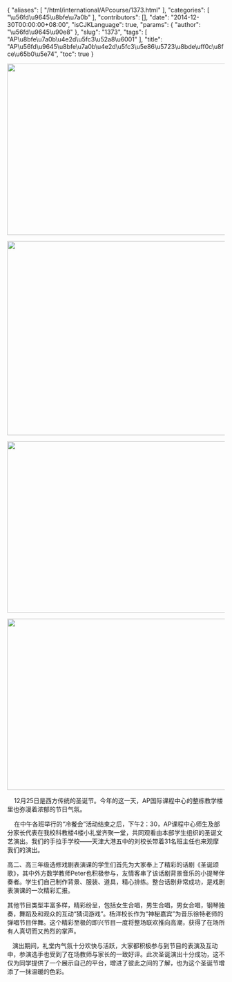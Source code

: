 {
    "aliases": [
        "/html/international/APcourse/1373.html"
    ],
    "categories": [
        "\u56fd\u9645\u8bfe\u7a0b"
    ],
    "contributors": [],
    "date": "2014-12-30T00:00:00+08:00",
    "isCJKLanguage": true,
    "params": {
        "author": "\u56fd\u9645\u90e8"
    },
    "slug": "1373",
    "tags": [
        "AP\u8bfe\u7a0b\u4e2d\u5fc3\u52a8\u6001"
    ],
    "title": "AP\u56fd\u9645\u8bfe\u7a0b\u4e2d\u5fc3\u5e86\u5723\u8bde\uff0c\u8fce\u65b0\u5e74",
    "toc": true
}


<img
    src="https://cdn.tfls.online/mirror/full/ab1fd28050c5bb017b169925850843b87edd4ee5.jpg"
    style="display:block;margin-left:auto;margin-right:auto;"
    decoding="async"
    fetchpriority="auto"
    loading="lazy"
    height="397"
    width="600"
/>





<img
    src="https://cdn.tfls.online/mirror/full/5c0b2c257c44eaf5eba53ef16d46d937f231af68.jpg"
    style="display:block;margin-left:auto;margin-right:auto;"
    decoding="async"
    fetchpriority="auto"
    loading="lazy"
    height="450"
    width="600"
/>





<img
    src="https://cdn.tfls.online/mirror/full/78b2355f6b9e1e1b3920f78158cbb2238673dbe3.jpg"
    style="display:block;margin-left:auto;margin-right:auto;"
    decoding="async"
    fetchpriority="auto"
    loading="lazy"
    height="397"
    width="600"
/>





<img
    src="https://cdn.tfls.online/mirror/full/2d5f959cadffe4cf7fdb8871f9e1e0ecd17b3e02.jpg"
    style="display:block;margin-left:auto;margin-right:auto;"
    decoding="async"
    fetchpriority="auto"
    loading="lazy"
    height="397"
    width="600"
/>




  





    12月25日是西方传统的圣诞节。今年的这一天，AP国际课程中心的整栋教学楼里也弥漫着浓郁的节日气氛。




    在中午各班举行的“冷餐会”活动结束之后，下午2：30，AP课程中心师生及部分家长代表在我校科教楼4楼小礼堂齐聚一堂，共同观看由本部学生组织的圣诞文艺演出。我们的手拉手学校——天津大港五中的刘校长带着31名班主任也来观摩我们的演出。




高二、高三年级选修戏剧表演课的学生们首先为大家奉上了精彩的话剧《圣诞颂歌》，其中外方数学教师Peter也积极参与，友情客串了该话剧背景音乐的小提琴伴奏者。学生们自己制作背景、服装、道具，精心排练。整台话剧非常成功，是戏剧表演课的一次精彩汇报。




其他节目类型丰富多样，精彩纷呈，包括女生合唱，男生合唱，男女合唱，钢琴独奏，舞蹈及和观众的互动“猜词游戏”。杨洋校长作为“神秘嘉宾”为音乐徐特老师的弹唱节目伴舞。这个精彩至极的即兴节目一度将整场联欢推向高潮，获得了在场所有人真切而又热烈的掌声。




   演出期间，礼堂内气氛十分欢快与活跃，大家都积极参与到节目的表演及互动中，参演选手也受到了在场教师与家长的一致好评。此次圣诞演出十分成功，这不仅为同学提供了一个展示自己的平台，增进了彼此之间的了解，也为这个圣诞节增添了一抹温暖的色彩。




  



